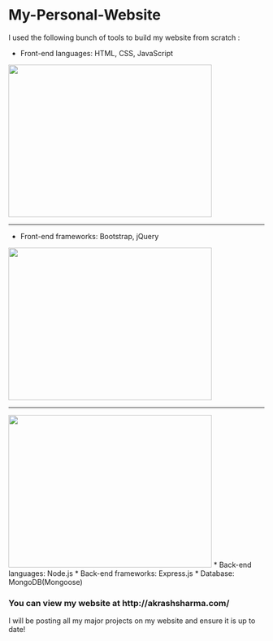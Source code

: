 # My-Personal-Website

I used the following bunch of tools to build my website from scratch :

* Front-end languages: HTML, CSS, JavaScript
<img src="https://journocode.com/wp-content/uploads/2016/06/htmlCssJS-1140x515.jpg" width="400" height="300"/>

---

* Front-end frameworks: Bootstrap, jQuery
<img src="https://miro.medium.com/max/875/1*8MQVXcMMS4ojlEfZ8pcZ-Q.jpeg" width="400" height="300"/>

---

<img src="https://i.morioh.com/1f14860de0.png" width="400" height="300"/>
* Back-end languages: Node.js
* Back-end frameworks: Express.js
* Database: MongoDB(Mongoose)

<h3> You can view my website at http://akrashsharma.com/ </h3>

I will be posting all my major projects on my website and ensure it is up to date!

